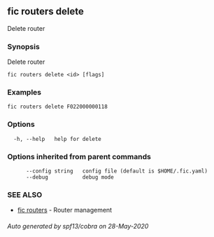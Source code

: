 ## fic routers delete

Delete router

### Synopsis

Delete router

```
fic routers delete <id> [flags]
```

### Examples

```
fic routers delete F022000000118
```

### Options

```
  -h, --help   help for delete
```

### Options inherited from parent commands

```
      --config string   config file (default is $HOME/.fic.yaml)
      --debug           debug mode
```

### SEE ALSO

* [fic routers](fic_routers.md)	 - Router management

###### Auto generated by spf13/cobra on 28-May-2020
